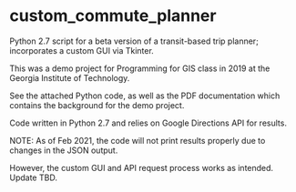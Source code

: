 # custom_commute_planner
Python 2.7 script for a beta version of a transit-based trip planner; incorporates a custom GUI via Tkinter. 

This was a demo project for Programming for GIS class in 2019 at the Georgia Institute of Technology.

See the attached Python code, as well as the PDF documentation which contains the background for the demo project.

Code written in Python 2.7 and relies on Google Directions API for results. 

NOTE: As of Feb 2021, the code will not print results properly due to changes in the JSON output. 

However, the custom GUI and API request process works as intended. Update TBD. 
